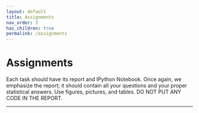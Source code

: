```yaml
---
layout: default
title: Assignments
nav_order: 3
has_children: true
permalink: /assignments
---
```


# Assignments
Each task should have its report and IPython Notebook. Once again, we emphasize the report; it should contain all your questions and your proper statistical answers. Use figures, pictures, and tables. DO NOT PUT ANY CODE IN THE REPORT.

---